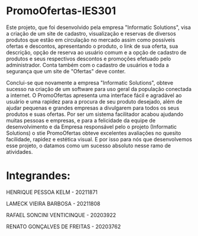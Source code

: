 # PromoOfertas-IES301

Este projeto, que foi desenvolvido pela empresa "Informatic Solutions", visa a criação de um site de cadastro, visualização e reservas de diversos produtos que estão em circulação no mercado assim como possíveis ofertas e descontos, apresentando o produto, o link de sua oferta, sua descrição, opção de reserva ao usuário comum e a opção de cadastro de produtos e seus respectivos descontos e promoções efetuado pelo administrador. Conta também com o cadastro de usuários e toda a segurança que um site de "Ofertas" deve conter.

Conclui-se que novamente a empresa "Informatic Solutions", obteve sucesso na criação de um software para uso geral da população conectada a internet. O PromoOfertas apresenta uma interface fácil e agradável ao usuário e uma rapidez para a procura de seu produto desejado, além de ajudar pequenas e grandes empresas a divulgarem para todos os seus produtos e suas ofertas. Por ser um sistema facilitador acabou ajudando muitas pessoas e empresas, e para a felicidade da equipe de desenvolvimento e da Empresa responsável pelo o projeto (Informatic Solutions) o stie PromoOfertas obteve excelentes avaliações no quesito facilidade, rapidez e estética visual. E por isso para nós que desenvolvemos esse projeto, o datamos como um sucesso absoluto nesse ramo de atividades.

# Integrandes:

HENRIQUE PESSOA KELM - 20211871

LAMECK VIEIRA BARBOSA - 20211808

RAFAEL SONCINI VENTICINQUE - 20203922

RENATO GONÇALVES DE FREITAS - 20203762
